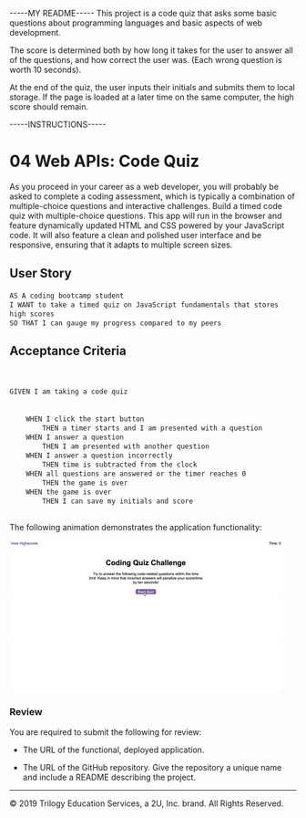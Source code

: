 -----MY README-----
This project is a code quiz that asks some basic questions about programming languages and basic aspects of web development.

The score is determined both by how long it takes for the user to answer all of the questions, and how correct the user was.
(Each wrong question is worth 10 seconds).

At the end of the quiz, the user inputs their initials and submits them to local storage.
If the page is loaded at a later time on the same computer, the high score should remain.

-----INSTRUCTIONS-----
# 04 Web APIs: Code Quiz

As you proceed in your career as a web developer, you will probably be asked to complete a coding assessment, which is typically a combination of multiple-choice questions and interactive challenges. Build a timed code quiz with multiple-choice questions. This app will run in the browser and feature dynamically updated HTML and CSS powered by your JavaScript code. It will also feature a clean and polished user interface and be responsive, ensuring that it adapts to multiple screen sizes.

## User Story

```
AS A coding bootcamp student
I WANT to take a timed quiz on JavaScript fundamentals that stores high scores
SO THAT I can gauge my progress compared to my peers
```

## Acceptance Criteria

```


GIVEN I am taking a code quiz


    WHEN I click the start button
        THEN a timer starts and I am presented with a question
    WHEN I answer a question
        THEN I am presented with another question
    WHEN I answer a question incorrectly
        THEN time is subtracted from the clock
    WHEN all questions are answered or the timer reaches 0
        THEN the game is over
    WHEN the game is over
        THEN I can save my initials and score


```

The following animation demonstrates the application functionality:

![code quiz](./Assets/04-web-apis-homework-demo.gif)

### Review

You are required to submit the following for review:

* The URL of the functional, deployed application.

* The URL of the GitHub repository. Give the repository a unique name and include a README describing the project.

- - -
© 2019 Trilogy Education Services, a 2U, Inc. brand. All Rights Reserved.
